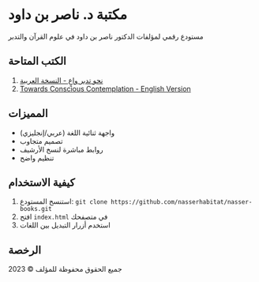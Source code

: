 # مكتبة د. ناصر بن داود

مستودع رقمي لمؤلفات الدكتور ناصر بن داود في علوم القرآن والتدبر

## الكتب المتاحة
1. [نحو تدبر واعٍ - النسخة العربية](books/conscious-contemplation/ar)
2. [Towards Conscious Contemplation - English Version](books/conscious-contemplation/en)

## المميزات
- واجهة ثنائية اللغة (عربي/إنجليزي)
- تصميم متجاوب
- روابط مباشرة لنسخ الأرشيف
- تنظيم واضح

## كيفية الاستخدام
1. استنسخ المستودع: `git clone https://github.com/nasserhabitat/nasser-books.git`
2. افتح `index.html` في متصفحك
3. استخدم أزرار التبديل بين اللغات

## الرخصة
جميع الحقوق محفوظة للمؤلف © 2023

